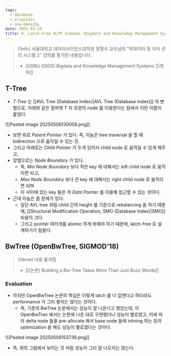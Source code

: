 ```yaml
---
tags:
  - database
  - originals
  - snu-bkms25s
date: 2025-03-24
title: 6. Latch-Free OLTP Indexes (Bigdata and Knowledge Management Systems 2, SNU GSDS)
---
```

> [!info] 서울대학교 데이터사이언스대학원 정형수 교수님의 "빅데이터 및 지식 관리 시스템 2" 강의를 필기한 내용입니다.
> - [[(SNU GSDS) Bigdata and Knowledge Management Systems 2|목차]]

## T-Tree

- *T-Tree* 는 [[AVL Tree (Database Index)|AVL Tree (Database Index)]] 의 변형으로, 아래와 같은 알파벳 T 자 모양의 node 를 이용한다는 점에서 이런 이름이 붙었다.

![[Pasted image 20250506130008.png]]

- 보면 위로 *Parent Pointer* 가 있다. 즉, 이놈은 tree traversal 을 할 때 bidirection 으로 움직일 수 있는 것.
- 그리고 아래로는 *Child Pointer* 가 두개 있어서 child node 로 움직일 수 있게 해주고,
- 양옆으로는 *Node Boundary* 가 있다.
	- 즉, *Min Node Boundary* 보다 작은 key 에 대해서는 left child node 로 움직이면 되고,
	- *Max Node Boundary* 보다 큰 key 에 대해서는 right child node 로 움직이면 되며
	- 이 사이에 있는 key 들은 저 *Data Pointer* 를 이용해 접근할 수 있는 것이다.
- 근데 이놈은 좀 문제가 있다.
	- 일단 AVL tree 처럼 child 간의 height 를 기준으로 rebalancing 을 하기 때문에, [[Structural Modification Operation, SMO (Database Index)|SMO]] 비용이 크다.
	- 그리고 pointer 여러개를 atomic 하게 바꿔야 하기 때문에, latch-free 로 설계하기가 힘들다.

## BwTree (OpenBwTree, SIGMOD'18)

> [!done] 내용 옮겨짐
> - [[(논문) Building a Bw-Tree Takes More Than Just Buzz Words]]

### Evaluation

- 하지만 OpenBwTree 논문의 핵심은 이렇게 latch 를 다 없앤다고 하더라도 performance 가 그리 좋지는 않다는 것이다.
	- 즉, 기존의 BwTree 논문에서는 성능이 잘 나온다고 했었는데, 이 OpenBwTree 에서는 논문에 나온 대로 구현했더니 성능이 별로였고, 이에 따라 delta node 들을 pre-allocate 해서 base node 들에 inlining 하는 등의 optimization 을 해도 성능이 별로였다는 것이다.

![[Pasted image 20250506153739.png]]

- 즉, 위의 그림에서 보이는 것 처럼 성능이 그리 잘 나오지는 않는다.